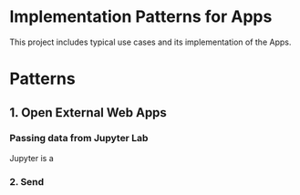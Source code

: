 # Implementation Patterns for Apps

This project includes typical use cases and its implementation of the Apps.

# Patterns

## 1. Open External Web Apps

### Passing data from Jupyter Lab

Jupyter is a 

### 2. Send
